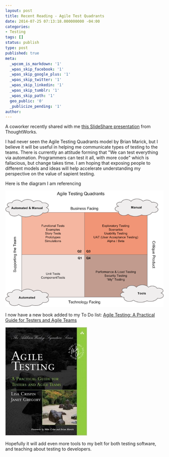 ```yaml
---
layout: post
title: Recent Reading - Agile Test Quadrants
date: 2014-07-25 07:13:18.000000000 -04:00
categories:
- Testing
tags: []
status: publish
type: post
published: true
meta:
  _wpcom_is_markdown: '1'
  _wpas_skip_facebook: '1'
  _wpas_skip_google_plus: '1'
  _wpas_skip_twitter: '1'
  _wpas_skip_linkedin: '1'
  _wpas_skip_tumblr: '1'
  _wpas_skip_path: '1'
  geo_public: '0'
  _publicize_pending: '1'
author: 
---
```

A coworker recently shared with me [this SlideShare presentation](http://www.slideshare.net/ThoughtWorks/implementingcd-4131002155842phpapp02) from ThoughtWorks.

I had never seen the Agile Testing Quadrants model by Brian Marick, but I believe it will be useful in helping me communicate types of testing to the teams. There is currently an attitude forming that "We can test everything via automation. Programmers can test it all, with more code" which is fallacious, but change takes time. I am hoping that exposing people to different models and ideas will help accelerate understanding my perspective on the value of sapient testing.

Here is the diagram I am referencing

![Agile Testing Quadrants Model](../assets/Agile-Testing-Quadrants.png)

I now have a new book added to my To Do list: [Agile Testing: A Practical Guide for Testers and Agile Teams](http://www.amazon.com/gp/product/0321534468/ref=as_li_tl?ie=UTF8&amp;camp=1789&amp;creative=390957&amp;creativeASIN=0321534468&amp;linkCode=as2&amp;tag=breacsilos-20&amp;linkId=TCLVNWFBOX4B3W3T)

![Agile Testing Book](../assets/BookAgileTesting.jpg)

Hopefully it will add even more tools to my belt for both testing software, and teaching about testing to developers.
